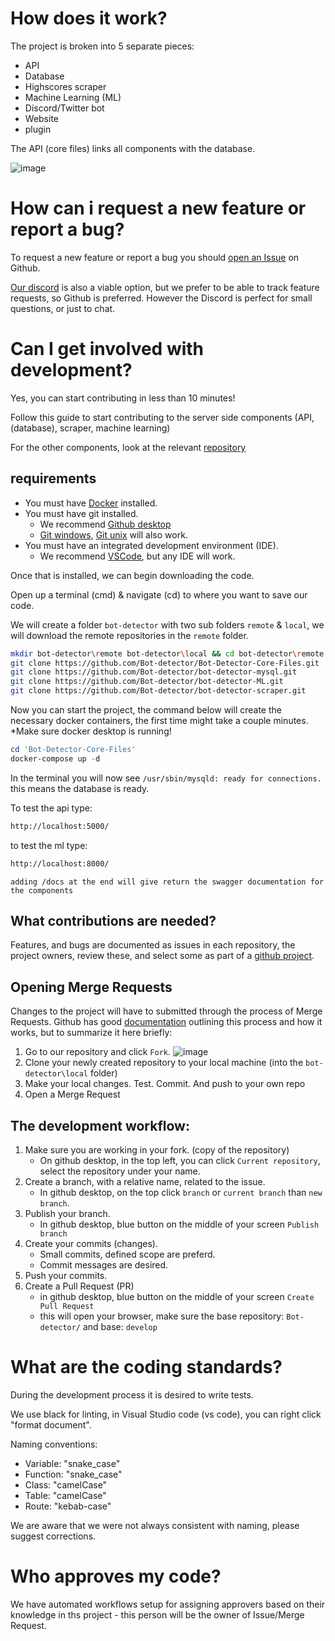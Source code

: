 # How does it work?
The project is broken into 5 separate pieces:
* API
* Database
* Highscores scraper
* Machine Learning (ML)
* Discord/Twitter bot
* Website
* plugin

The API (core files) links all components with the database.

<!-- https://drive.google.com/file/d/16IO84vE3rJWRclbZAnOIEdKAmx5xAi3I/view?usp=sharing -->
![image](https://user-images.githubusercontent.com/40169115/153727141-0e39c6fe-1fdb-42f4-8019-2552bd127751.png)

# How can i request a new feature or report a bug?
To request a new feature or report a bug you should [open an Issue](https://github.com/orgs/Bot-detector/repositories) on Github.

[Our discord](https://discord.gg/3AB58CRmYs) is also a viable option, but we prefer to be able to track feature requests, so Github is preferred.  However the Discord is perfect for small questions, or just to chat.


# Can I get involved with development?
Yes, you can start contributing in less than 10 minutes!

Follow this guide to start contributing to the server side components (API, (database), scraper, machine learning)

For the other components, look at the relevant [repository](https://github.com/Bot-detector)

## requirements
* You must have [Docker](https://docs.docker.com/get-docker/) installed.
* You must have git installed.
    * We recommend [Github desktop](https://desktop.github.com/)
    * [Git windows](https://gitforwindows.org),  [Git unix](https://git-scm.com/download/linux) will also work.
* You must have an integrated development environment (IDE).
    * We recommend [VSCode](https://code.visualstudio.com), but any IDE will work.


Once that is installed, we can begin downloading the code.

Open up a terminal (cmd) & navigate (cd) to where you want to save our code.

We will create a folder `bot-detector` with two sub folders `remote` & `local`, we will download the remote repositories in the `remote` folder.

```sh
mkdir bot-detector\remote bot-detector\local && cd bot-detector\remote
git clone https://github.com/Bot-detector/Bot-Detector-Core-Files.git
git clone https://github.com/Bot-detector/bot-detector-mysql.git
git clone https://github.com/Bot-detector/bot-detector-ML.git
git clone https://github.com/Bot-detector/bot-detector-scraper.git
```

Now you can start the project, the command below will create the necessary docker containers, the first time might take a couple minutes. *Make sure docker desktop is running!
```powershell
cd 'Bot-Detector-Core-Files'
docker-compose up -d
```

In the terminal you will now see `/usr/sbin/mysqld: ready for connections.` this means the database is ready.

To test the api type: 
```sh
http://localhost:5000/
```
to test the ml type:
```sh
http://localhost:8000/
```
`adding /docs at the end will give return the swagger documentation for the components`

## What contributions are needed?
Features, and bugs are documented as issues in each repository, the project owners, review these, and select some as part of a [github project](https://github.com/orgs/Bot-detector/projects).

## Opening Merge Requests
Changes to the project will have to submitted through the process of Merge Requests.  Github has good [documentation](https://docs.github.com/en/get-started/quickstart/contributing-to-projects) outlining this process and how it works, but to summarize it here briefly:
1. Go to our repository and click `Fork`. ![image](https://user-images.githubusercontent.com/40169115/153728214-cd741e4e-b036-4d48-9f47-48c4dc9e99be.png)
2. Clone your newly created repository to your local machine (into the `bot-detector\local` folder)
3. Make your local changes. Test. Commit. And push to your own repo
4. Open a Merge Request

## The development workflow:
1. Make sure you are working in your fork. (copy of the repository)
    - On github desktop, in the top left, you can click `Current repository`, select the repository under your name.
2. Create a branch, with a relative name, related to the issue.
    - In github desktop, on the top click `branch` or `current branch` than `new branch`.
3. Publish your branch.
    - In github desktop, blue button on the middle of your screen `Publish branch`
4. Create your commits (changes).
    - Small commits, defined scope are preferd.
    - Commit messages are desired.
5. Push your commits.
6. Create a Pull Request (PR)
    - in github desktop, blue button on the middle of your screen `Create Pull Request`
    - this will open your browser, make sure the base repository: `Bot-detector/` and base: `develop`

# What are the coding standards?
During the development process it is desired to write tests.

We use black for linting, in Visual Studio code (vs code), you can right click "format document".

Naming conventions:
- Variable: "snake_case"
- Function: "snake_case"
- Class: "camelCase"
- Table: "camelCase"
- Route: "kebab-case"

We are aware that we were not always consistent with naming, please suggest corrections.

# Who approves my code?
We have automated workflows setup for assigning approvers based on their knowledge in ths project - this person will be the owner of Issue/Merge Request.